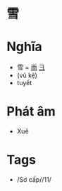 # 雪

# Nghĩa
* 雪 = [雨](雨.md) [彐](彐.md)
* (vũ kệ)
* tuyết

# Phát âm
* Xuě

# Tags
* /Sơ cấp//11/

<script>window.HANZI_FIELD='雪';</script>
